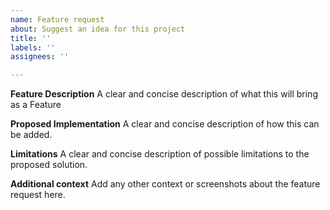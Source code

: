 ```yaml
---
name: Feature request
about: Suggest an idea for this project
title: ''
labels: ''
assignees: ''

---
```


**Feature Description**
A clear and concise description of what this will bring as a Feature 

**Proposed Implementation**
A clear and concise description of how this can be added.

**Limitations**
A clear and concise description of possible limitations to the proposed solution.

**Additional context**
Add any other context or screenshots about the feature request here.

